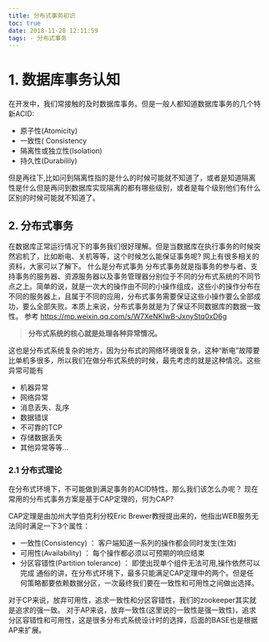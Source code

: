 ```yaml
---
title: 分布式事务初识
toc: true
date: 2018-11-28 12:11:59
tags: - 分布式事务
---
```

# 1. 数据库事务认知
在开发中，我们常接触的及时数据库事务。但是一般人都知道数据库事务的几个特新ACID:
+ 原子性(Atomicity)
+ 一致性( Consistency 
+ 隔离性或独立性(Isolation)
+ 持久性(Durabilily)  

但是再往下,比如问到隔离性指的是什么的时候可能就不知道了，或者是知道隔离性是什么但是再问到数据库实现隔离的都有哪些级别，或者是每个级别他们有什么区别的时候可能就不知道了。

## 2. 分布式事务
在数据库正常运行情况下的事务我们很好理解。但是当数据库在执行事务的时候突然宕机了，比如断电、关机等等，这个时候怎么能保证事务呢? 网上有很多相关的资料，大家可以了解下。 
什么是分布式事务
分布式事务就是指事务的参与者、支持事务的服务器、资源服务器以及事务管理器分别位于不同的分布式系统的不同节点之上。简单的说，就是一次大的操作由不同的小操作组成，这些小的操作分布在不同的服务器上，且属于不同的应用，分布式事务需要保证这些小操作要么全部成功，要么全部失败。本质上来说，分布式事务就是为了保证不同数据库的数据一致性。
参考 https://mp.weixin.qq.com/s/W7XeNKIwB-JxnyStq0xD6g

> **分布式系统的核心就是处理各种异常情况。** 

这也是分布式系统复杂的地方，因为分布式的网络环境很复杂，这种“断电”故障要比单机多很多，所以我们在做分布式系统的时候，最先考虑的就是这种情况。这些异常可能有 
+ 机器异常
+ 网络异常
+ 消息丢失、乱序 
+ 数据错误 
+ 不可靠的TCP 
+ 存储数据丢失
+ 其他异常等等...

### 2.1 分布式理论
在分布式环境下，不可能做到满足事务的ACID特性。那么我们该怎么办呢？
现在常用的分布式事务方案是基于CAP定理的，何为CAP?

CAP定理是由加州大学伯克利分校Eric Brewer教授提出来的，他指出WEB服务无法同时满足一下3个属性：
+ 一致性(Consistency) ： 客户端知道一系列的操作都会同时发生(生效)
+ 可用性(Availability) ： 每个操作都必须以可预期的响应结束
+ 分区容错性(Partition tolerance) ： 即使出现单个组件无法可用,操作依然可以完成
通俗的讲，在分布式环境下，最多只能满足CAP定理中的两个。但是任何策略都要依赖数据分区，一次最终我们要在一致性和可用性之间做出选择。
 
对于CP来说，放弃可用性，追求一致性和分区容错性，我们的zookeeper其实就是追求的强一致。
对于AP来说，放弃一致性(这里说的一致性是强一致性)，追求分区容错性和可用性，这是很多分布式系统设计时的选择，后面的BASE也是根据AP来扩展。


